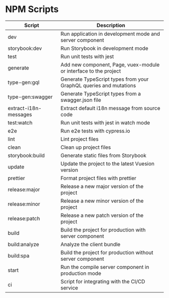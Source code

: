 # NPM Scripts

| Script                | Description                                                       |
| --------------------- | ----------------------------------------------------------------- |
| dev                   | Run application in development mode and server component          |
| storybook:dev         | Run Storybook in development mode                                 |
| test                  | Run unit tests with jest                                          |
| generate              | Add new component, Page, vuex-module or interface  to the project |
| type-gen:gql          | Generate TypeScript types from your GraphQL queries and mutations |
| type-gen:swagger      | Generate TypeScript types from a swagger.json file                |
| extract-i18n-messages | Extract default i18n message from source code                     |
| test:watch            | Run unit tests with jest in watch mode                            |
| e2e                   | Run e2e tests with cypress.io                                     |
| lint                  | Lint project files                                                |
| clean                 | Clean up project files                                            |
| storybook:build       | Generate static files from Storybook                              |
| update                | Update the project to the latest Vuesion version                  |
| prettier              | Format project files with prettier                                |
| release:major         | Release a new major version of the project                        |
| release:minor         | Release a new minor version of the project                        |
| release:patch         | Release a new patch version of the project                        |
| build                 | Build the project for production with server component            |
| build:analyze         | Analyze the client bundle                                         |
| build:spa             | Build the project for production without server component         |
| start                 | Run the compile server component in production mode               |
| ci                    | Script for integrating with the CI/CD service                     |
